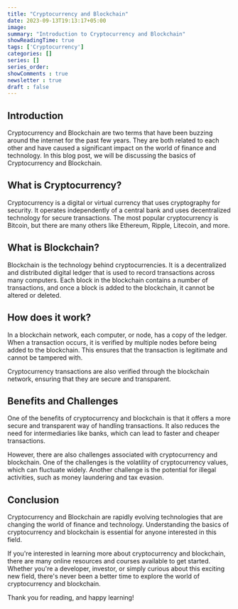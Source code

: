 ```yaml
---
title: "Cryptocurrency and Blockchain"
date: 2023-09-13T19:13:17+05:00
image: 
summary: "Introduction to Cryptocurrency and Blockchain"
showReadingTime: true
tags: ['Cryptocurrency']
categories: []
series: []
series_order: 
showComments : true
newsletter : true
draft : false
---
```


## Introduction

Cryptocurrency and Blockchain are two terms that have been buzzing around the internet for the past few years. They are both related to each other and have caused a significant impact on the world of finance and technology. In this blog post, we will be discussing the basics of Cryptocurrency and Blockchain.

## What is Cryptocurrency?

Cryptocurrency is a digital or virtual currency that uses cryptography for security. It operates independently of a central bank and uses decentralized technology for secure transactions. The most popular cryptocurrency is Bitcoin, but there are many others like Ethereum, Ripple, Litecoin, and more.

## What is Blockchain?

Blockchain is the technology behind cryptocurrencies. It is a decentralized and distributed digital ledger that is used to record transactions across many computers. Each block in the blockchain contains a number of transactions, and once a block is added to the blockchain, it cannot be altered or deleted.

## How does it work?

In a blockchain network, each computer, or node, has a copy of the ledger. When a transaction occurs, it is verified by multiple nodes before being added to the blockchain. This ensures that the transaction is legitimate and cannot be tampered with.

Cryptocurrency transactions are also verified through the blockchain network, ensuring that they are secure and transparent.

## Benefits and Challenges

One of the benefits of cryptocurrency and blockchain is that it offers a more secure and transparent way of handling transactions. It also reduces the need for intermediaries like banks, which can lead to faster and cheaper transactions.

However, there are also challenges associated with cryptocurrency and blockchain. One of the challenges is the volatility of cryptocurrency values, which can fluctuate widely. Another challenge is the potential for illegal activities, such as money laundering and tax evasion.

## Conclusion

Cryptocurrency and Blockchain are rapidly evolving technologies that are changing the world of finance and technology. Understanding the basics of cryptocurrency and blockchain is essential for anyone interested in this field.

If you're interested in learning more about cryptocurrency and blockchain, there are many online resources and courses available to get started. Whether you're a developer, investor, or simply curious about this exciting new field, there's never been a better time to explore the world of cryptocurrency and blockchain.

Thank you for reading, and happy learning!
